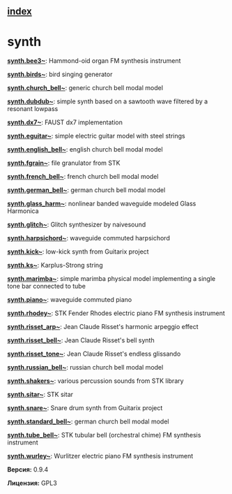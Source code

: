 [index](index.html) 
---

# synth




[**synth.bee3~**](synth.bee3~.html): Hammond-oid organ FM synthesis instrument 

[**synth.birds~**](synth.birds~.html): bird singing generator 

[**synth.church_bell~**](synth.church_bell~.html): generic church bell modal model 

[**synth.dubdub~**](synth.dubdub~.html): simple synth based on a sawtooth wave filtered by a resonant lowpass 

[**synth.dx7~**](synth.dx7~.html): FAUST dx7 implementation 

[**synth.eguitar~**](synth.eguitar~.html): simple electric guitar model with steel strings 

[**synth.english_bell~**](synth.english_bell~.html): english church bell modal model 

[**synth.fgrain~**](synth.fgrain~.html): file granulator from STK 

[**synth.french_bell~**](synth.french_bell~.html): french church bell modal model 

[**synth.german_bell~**](synth.german_bell~.html): german church bell modal model 

[**synth.glass_harm~**](synth.glass_harm~.html): nonlinear banded waveguide modeled Glass Harmonica 

[**synth.glitch~**](synth.glitch~.html): Glitch synthesizer by naivesound 

[**synth.harpsichord~**](synth.harpsichord~.html): waveguide commuted harpsichord 

[**synth.kick~**](synth.kick~.html): low-kick synth from Guitarix project 

[**synth.ks~**](synth.ks~.html): Karplus-Strong string 

[**synth.marimba~**](synth.marimba~.html): simple marimba physical model implementing a single tone bar connected to tube 

[**synth.piano~**](synth.piano~.html): waveguide commuted piano 

[**synth.rhodey~**](synth.rhodey~.html): STK Fender Rhodes electric piano FM synthesis instrument 

[**synth.risset_arp~**](synth.risset_arp~.html): Jean Claude Risset&#39;s harmonic arpeggio effect 

[**synth.risset_bell~**](synth.risset_bell~.html): Jean Claude Risset&#39;s bell synth 

[**synth.risset_tone~**](synth.risset_tone~.html): Jean Claude Risset&#39;s endless glissando 

[**synth.russian_bell~**](synth.russian_bell~.html): russian church bell modal model 

[**synth.shakers~**](synth.shakers~.html): various percussion sounds from STK library 

[**synth.sitar~**](synth.sitar~.html): STK sitar 

[**synth.snare~**](synth.snare~.html): Snare drum synth from Guitarix project 

[**synth.standard_bell~**](synth.standard_bell~.html): german church bell modal model 

[**synth.tube_bell~**](synth.tube_bell~.html): STK tubular bell (orchestral chime) FM synthesis instrument 

[**synth.wurley~**](synth.wurley~.html): Wurlitzer electric piano FM synthesis instrument 


**Версия:** 0.9.4

**Лицензия:** GPL3
